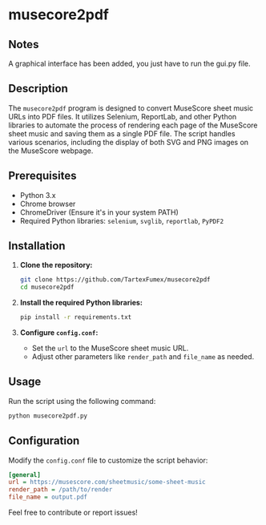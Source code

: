 # musecore2pdf

## Notes
A graphical interface has been added, you just have to run the gui.py file.

## Description
The `musecore2pdf` program is designed to convert MuseScore sheet music URLs into PDF files. It utilizes Selenium, ReportLab, and other Python libraries to automate the process of rendering each page of the MuseScore sheet music and saving them as a single PDF file. The script handles various scenarios, including the display of both SVG and PNG images on the MuseScore webpage.

## Prerequisites
- Python 3.x
- Chrome browser
- ChromeDriver (Ensure it's in your system PATH)
- Required Python libraries: `selenium`, `svglib`, `reportlab`, `PyPDF2`

## Installation
1. **Clone the repository:**
   ```bash
   git clone https://github.com/TartexFumex/musecore2pdf
   cd musecore2pdf
   ```

2. **Install the required Python libraries:**
   ```bash
   pip install -r requirements.txt
   ```

3. **Configure `config.conf`:**
   - Set the `url` to the MuseScore sheet music URL.
   - Adjust other parameters like `render_path` and `file_name` as needed.

## Usage
Run the script using the following command:
```bash
python musecore2pdf.py
```

## Configuration
Modify the `config.conf` file to customize the script behavior:
```ini
[general]
url = https://musescore.com/sheetmusic/some-sheet-music
render_path = /path/to/render
file_name = output.pdf
```

Feel free to contribute or report issues!
